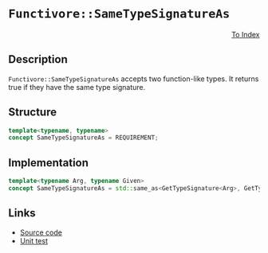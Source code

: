 <!-- Copyright 2024 Feng Mofan
SPDX-License-Identifier: Apache-2.0 -->

# `Functivore::SameTypeSignatureAs`

<p style='text-align: right;'><a href="../../concepts.md#functivore-same-type-signature-as">To Index</a></p>

## Description

`Functivore::SameTypeSignatureAs` accepts two function-like types.
It returns true if they have the same type signature.

## Structure

```C++
template<typename, typename>
concept SameTypeSignatureAs = REQUIREMENT;
```

## Implementation

```C++
template<typename Arg, typename Given>
concept SameTypeSignatureAs = std::same_as<GetTypeSignature<Arg>, GetTypeSignature<Given>>;
```

## Links

- [Source code](../../../../conceptrodon/functivore/concepts/same_type_signature_as.hpp)
- [Unit test](../../../../tests/unit/concepts/functivore/same_type_signature_as.test.hpp)
